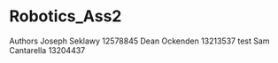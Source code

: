 # Robotics_Ass2
Authors Joseph Seklawy 12578845
        Dean Ockenden  13213537 test
        Sam Cantarella 13204437
         
